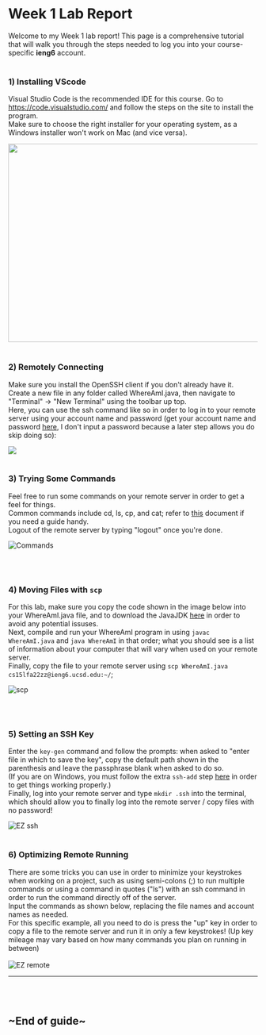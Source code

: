 # Week 1 Lab Report
Welcome to my Week 1 lab report! This page is a comprehensive tutorial that will walk you through the steps needed to log you into your course-specific **ieng6** account.
<br />
<br />

 ### 1) Installing VScode 
 
 Visual Studio Code is the recommended IDE for this course. Go to  https://code.visualstudio.com/ and follow the steps on the site to install the program.\
  Make sure to choose the right installer for your operating system, as a Windows installer won't work on Mac (and vice versa).

 <img src="https://quantiumtech.github.io/cse15l-lab-reports/vscodeinstall.png" width="600" height="400">


  <br />
<br />

### 2) Remotely Connecting
Make sure you install the OpenSSH client if you don't already have it. \
Create a new file in any folder called WhereAmI.java, then navigate to "Terminal" -> "New Terminal" using the toolbar up top. \
Here, you can use the ssh command like so in order to log in to your remote server using your account name and password (get your account name and password [here](https://sdacs.ucsd.edu/~icc/index.php), I don't input a password because a later step allows you do skip doing so):

<img src="https://quantiumtech.github.io/cse15l-lab-reports/remoteconnect.png" >

<br />
<br />

### 3) Trying Some Commands
Feel free to run some commands on your remote server in order to get a feel for things. \
Common commands include cd, ls, cp, and cat; refer to [this](https://dyclassroom.com/reference-linux/linux-commands-working-with-files-and-directories) document if you need a guide handy. \
Logout of the remote server by typing "logout" once you're done.

![Commands](https://quantiumtech.github.io/cse15l-lab-reports/commands.png)

<br />
<br />

### 4) Moving Files with ```scp```
For this lab, make sure you copy the code shown in the image below into your WhereAmI.java file, and to download the JavaJDK [here](https://www.oracle.com/java/technologies/downloads/) in order to avoid any potential issuses. \
Next, compile and run your WhereAmI program in using ``javac WhereAmI.java`` and ``java WhereAmI`` in that order; what you should see is a list of information about your computer that will vary when used on your remote server.\
Finally, copy the file to your remote server using ``scp WhereAmI.java cs15lfa22zz@ieng6.ucsd.edu:~/``;

![scp](https://quantiumtech.github.io/cse15l-lab-reports/scp.png)

<br />
<br />

### 5) Setting an SSH Key
Enter the ``key-gen`` command and follow the prompts: when asked to "enter file in which to save the key", copy the default path shown in the parenthesis and leave the passphrase blank when asked to do so.\
(If you are on Windows, you must follow the extra ``ssh-add`` step [here](https://docs.microsoft.com/en-us/windows-server/administration/openssh/openssh_keymanagement#user-key-generation) in order to get things working properly.) \
Finally, log into your remote server and type ``mkdir .ssh`` into the terminal, which should allow you to finally log into the remote server / copy files with no password!

![EZ ssh](https://quantiumtech.github.io/cse15l-lab-reports/ezssh.png)
<br />
<br />

### 6) Optimizing Remote Running
There are some tricks you can use in order to minimize your keystrokes when working on a project, such as using semi-colons (;) to run multiple commands or using a command in quotes ("ls") with an ssh command in order to run the command directly off of the server. \
Input the commands as shown below, replacing the file names and account names as needed. \
For this specific example, all you need to do is press the "up" key in order to copy a file to the remote server and run it in only a few keystrokes! (Up key mileage may vary based on how many commands you plan on running in between)\
\
![EZ remote](https://quantiumtech.github.io/cse15l-lab-reports/pleasantremote.png)

---

<br />
<br />

## ~End of guide~

